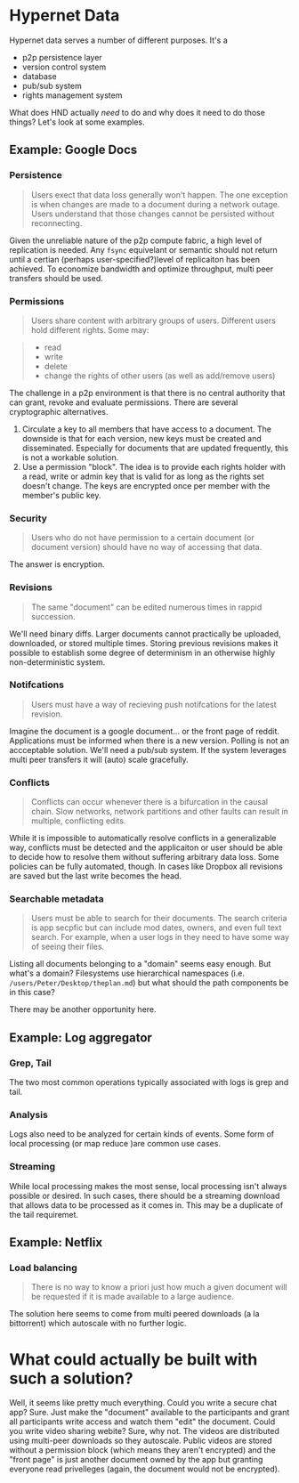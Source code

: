 # Hypernet Data
Hypernet data serves a number of different purposes.  It's a

- p2p persistence layer
- version control system
- database
- pub/sub system
- rights management system

What does HND actually *need* to do and why does it need to do those things?  Let's look at some examples.

## Example: Google Docs
### Persistence
> Users exect that data loss generally won't happen.  The one exception is when changes are made to a document during a network outage.  Users understand that those changes cannot be persisted without reconnecting.

Given the unreliable nature of the p2p compute fabric, a high level of replication is needed.  Any `fsync` equivelant or semantic should not return until a certian (perhaps user-specified?)level of replicaiton has been achieved.  To economize bandwidth and optimize throughput, multi peer transfers should be used.

### Permissions
> Users share content with arbitrary groups of users.  Different users hold different rights.  Some may:

> - read
> - write
> - delete
> - change the rights of other users (as well as add/remove users)

The challenge in a p2p environment is that there is no central authority that can grant, revoke and evaluate permissions.  There are several cryptographic alternatives.

1. Circulate a key to all members that have access to a document.  The downside is that for each version, new keys must be created and disseminated.  Especially for documents that are updated frequently, this is not a workable solution.
2. Use a permission "block".  The idea is to provide each rights holder with a read, write or admin key that is valid for as long as the rights set doesn't change.  The keys are encrypted once per member with the member's public key.

### Security
> Users who do not have permission to a certain document (or document version) should have no way of accessing that data.

The answer is encryption.

### Revisions
> The same "document" can be edited numerous times in rappid succession.

 We'll need binary diffs.  Larger documents cannot practically be uploaded, downloaded, or stored multiple times.  Storing previous revisions makes it possible to establish some degree of determinism in an otherwise highly non-deterministic system.

### Notifcations
> Users must have a way of recieving push notifcations for the latest revision.

Imagine the document is a google document... or the front page of reddit.  Applications must be informed when there is a new version.  Polling is not an accceptable solution.  We'll need a pub/sub system.  If the system leverages multi peer transfers it will (auto) scale gracefully.

### Conflicts
> Conflicts can occur whenever there is a bifurcation in the causal chain.  Slow networks, network partitions and other faults can result in multiple, conflicting edits.

While it is impossible to automatically resolve conflicts in a generalizable way, conflicts must be detected and the applicaiton or user should be able to decide how to resolve them without suffering arbitrary data loss.  Some policies can be fully automated, though.  In cases like Dropbox all revisions are saved but the last write becomes the head.

### Searchable metadata
> Users must be able to search for their documents.  The search criteria is app secpfic but can include mod dates, owners, and even full text search.  For example, when a user logs in they need to have some way of seeing their files.

Listing all documents belonging to a "domain" seems easy enough.  But what's a domain?  Filesystems use hierarchical namespaces (i.e. `/users/Peter/Desktop/theplan.md`) but what should the path components be in this case?

There may be another opportunity here.

## Example: Log aggregator
### Grep, Tail
The two most common operations typically associated with logs is grep and tail.

### Analysis
Logs also need to be analyzed for certain kinds of events.  Some form of local processing (or map reduce )are common use cases.

### Streaming
While local processing makes the most sense, local processing isn't always possible or desired.  In such cases, there should be a streaming download that allows data to be processed as it comes in.  This may be a duplicate of the tail requiremet.

## Example: Netflix
### Load balancing
> There is no way to know a priori just how much a given document will be requested if it is made available to a large audience.

The solution here seems to come from multi peered downloads (a la bittorrent) which autoscale with no further logic.

# What could actually be built with such a solution?

Well, it seems like pretty much everything.  Could you write a secure chat app?  Sure.  Just make the "document" available to the participants and grant all participants write access and watch them "edit" the document.  Could you write video sharing webite?  Sure, why not.  The videos are distributed using multi-peer downloads so they autoscale.  Public videos are stored without a permission block (which means they aren't encrypted) and the "front page" is just another document owned by the app but granting everyone read privelleges (again, the document would not be encrypted).
